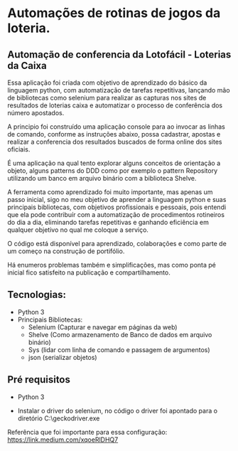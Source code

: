 # Automações de rotinas de jogos da loteria.

## Automação de conferencia da Lotofácil - Loterias da Caixa

Essa aplicação foi criada com objetivo de aprendizado do básico da linguagem python, com automatização de tarefas repetitivas, lançando mão de bibliotecas como selenium para realizar as capturas nos sites de resultados de loterias caixa e automatizar o processo de conferência dos número apostados.

A principio foi construído uma aplicação console para ao invocar as linhas de comando, conforme as instruções abaixo, possa cadastrar, apostas e realizar a conferencia dos resultados buscados de forma online dos sites oficiais.

É uma aplicação na qual tento explorar alguns conceitos de orientação a objeto, alguns patterns do DDD como por exemplo o pattern Repository utilizando um banco em arquivo binário com a biblioteca Shelve.

A ferramenta como aprendizado foi muito importante, mas apenas um passo inicial, sigo no meu objetivo de aprender a linguagem python e suas principais bibliotecas, com objetivos profissionais e pessoais, pois entendi que ela pode contribuír com a automatização de procedimentos rotineiros do dia a dia, eliminando tarefas repetitivas e ganhando eficiência em qualquer objetivo no qual me coloque a serviço.

O código está disponível para aprendizado, colaborações e como parte de um começo na construção de portifólio.

Há enumeros problemas também e simplificações, mas como ponta pé inicial fico satisfeito na publicação e compartilhamento.

## Tecnologias:

- Python 3
- Principais Bibliotecas:
    - Selenium (Capturar e navegar em páginas da web)
    - Shelve (Como armazenamento de Banco de dados em arquivo binário)
    - Sys (lidar com linha de comando e passagem de argumentos)
    - json (serializar objetos)
    

## Pré requisitos

- Python 3

- Instalar o driver do selenium, no código o driver foi apontado para o diretório C:\\geckodriver.exe

Referência que foi importante para essa configuração:
https://link.medium.com/xqoeRlDHQ7 



